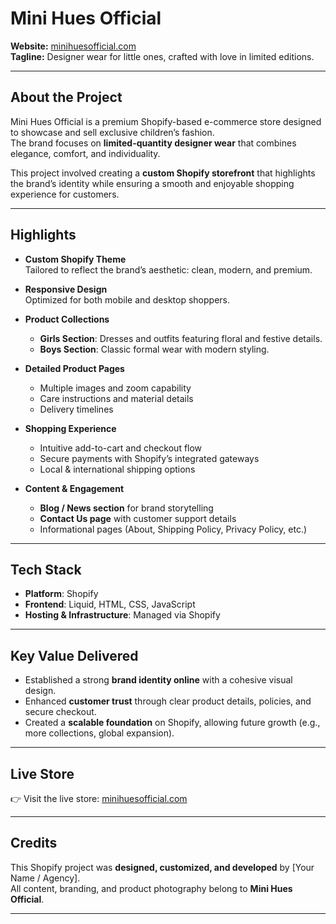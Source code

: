 # Mini Hues Official

**Website:** [minihuesofficial.com](https://minihuesofficial.com)  
**Tagline:** Designer wear for little ones, crafted with love in limited editions.

---

## About the Project

Mini Hues Official is a premium Shopify-based e-commerce store designed to showcase and sell exclusive children’s fashion.  
The brand focuses on **limited-quantity designer wear** that combines elegance, comfort, and individuality.  

This project involved creating a **custom Shopify storefront** that highlights the brand’s identity while ensuring a smooth and enjoyable shopping experience for customers.

---

## Highlights

- **Custom Shopify Theme**  
  Tailored to reflect the brand’s aesthetic: clean, modern, and premium.  

- **Responsive Design**  
  Optimized for both mobile and desktop shoppers.  

- **Product Collections**  
  - **Girls Section**: Dresses and outfits featuring floral and festive details.  
  - **Boys Section**: Classic formal wear with modern styling.  

- **Detailed Product Pages**  
  - Multiple images and zoom capability  
  - Care instructions and material details  
  - Delivery timelines  

- **Shopping Experience**  
  - Intuitive add-to-cart and checkout flow  
  - Secure payments with Shopify’s integrated gateways  
  - Local & international shipping options  

- **Content & Engagement**  
  - **Blog / News section** for brand storytelling  
  - **Contact Us page** with customer support details  
  - Informational pages (About, Shipping Policy, Privacy Policy, etc.)  

---

## Tech Stack

- **Platform**: Shopify  
- **Frontend**: Liquid, HTML, CSS, JavaScript  
- **Hosting & Infrastructure**: Managed via Shopify  

---

## Key Value Delivered

- Established a strong **brand identity online** with a cohesive visual design.  
- Enhanced **customer trust** through clear product details, policies, and secure checkout.  
- Created a **scalable foundation** on Shopify, allowing future growth (e.g., more collections, global expansion).  

---

## Live Store

👉 Visit the live store: [minihuesofficial.com](https://minihuesofficial.com)

---

## Credits

This Shopify project was **designed, customized, and developed** by [Your Name / Agency].  
All content, branding, and product photography belong to **Mini Hues Official**.  

---

